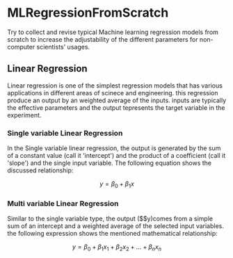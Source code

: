 # MLRegressionFromScratch
Try to collect and revise typical Machine learning regression models from scratch to increase the adjustability of the different parameters for non-computer scientists' usages.

## Linear Regression
Linear regression is one of the simplest regression models that has various applications in different areas of scinece and engineering. this regression produce an output by an weighted average of the inputs. inputs are typically the effective parameters and the output tepresents the target variable in the experiment.

### Single variable Linear Regression
In the Single variable linear regression, the output is generated by the sum of a constant value (call it 'intercept') and the product of a coefficient (call it 'slope') and the single input variable. The following equation shows the discussed relationship:

$$ y = \beta_0 + \beta_1 x $$

### Multi variable Linear Regression
Similar to the single variable type, the output ($$y)comes from a simple sum of an intercept and a weighted average of the selected input variables. the following expression shows the mentioned mathematical relationship:

$$ y = \beta_0 + \beta_1 x_1 + \beta_2 x_2 + ... + \beta_n x_n$$
